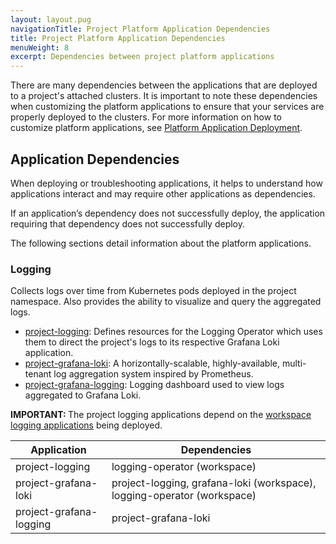 ```yaml
---
layout: layout.pug
navigationTitle: Project Platform Application Dependencies
title: Project Platform Application Dependencies
menuWeight: 8
excerpt: Dependencies between project platform applications
---
```


There are many dependencies between the applications that are deployed to a project's attached clusters. It is important to note these dependencies when customizing the platform applications to ensure that your services are properly deployed to the clusters. For more information on how to customize platform applications, see [Platform Application Deployment](../application-deployment#deploy-an-application-with-a-custom-configuration).

## Application Dependencies

When deploying or troubleshooting applications, it helps to understand how applications interact and may require other applications as dependencies.

If an application’s dependency does not successfully deploy, the application requiring that dependency does not successfully deploy.

The following sections detail information about the platform applications.

### Logging

Collects logs over time from Kubernetes pods deployed in the project namespace. Also provides the ability to visualize and query the aggregated logs.

- [project-logging](https://grafana.com/oss/grafana/): Defines resources for the Logging Operator which uses them to direct the project's logs to its respective Grafana Loki application.
- [project-grafana-loki](https://grafana.com/oss/loki/): A horizontally-scalable, highly-available, multi-tenant log aggregation system inspired by Prometheus.
- [project-grafana-logging](https://grafana.com/oss/grafana/): Logging dashboard used to view logs aggregated to Grafana Loki.

<p class="message--important"><strong>IMPORTANT: </strong> The project logging applications depend on the <a href="../../../../workspaces/applications/platform-applications/platform-application-dependencies/">workspace logging applications</a> being deployed.</p>

| **Application**         | **Dependencies**                                                        |
| ----------------------- | ----------------------------------------------------------------------- |
| project-logging         | logging-operator (workspace)                             |
| project-grafana-loki    | project-logging, grafana-loki (workspace), logging-operator (workspace) |
| project-grafana-logging | project-grafana-loki                                                    |
